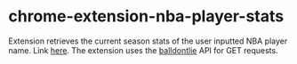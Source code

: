 # chrome-extension-nba-player-stats
Extension retrieves the current season stats of the user inputted NBA player name. Link [here](https://chrome.google.com/webstore/detail/nba-player-stats-retrieve/fpdjgmnhhpbpabifajcdfcfkdgddnbmi).
The extension uses the [balldontlie](https://www.balldontlie.io/#introduction) API for GET requests.
